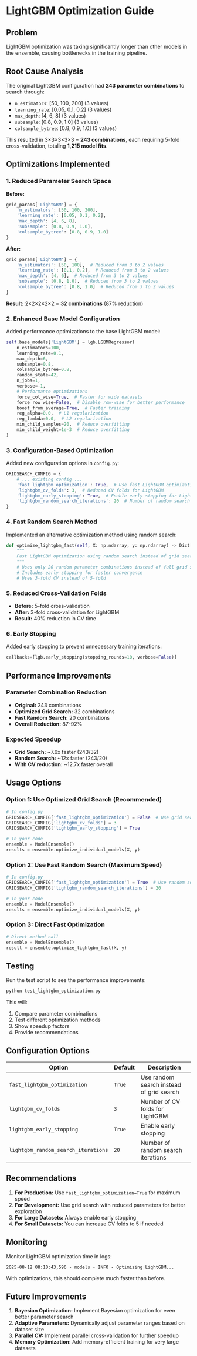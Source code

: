 # LightGBM Optimization Guide

## Problem
LightGBM optimization was taking significantly longer than other models in the ensemble, causing bottlenecks in the training pipeline.

## Root Cause Analysis
The original LightGBM configuration had **243 parameter combinations** to search through:
- `n_estimators`: [50, 100, 200] (3 values)
- `learning_rate`: [0.05, 0.1, 0.2] (3 values)  
- `max_depth`: [4, 6, 8] (3 values)
- `subsample`: [0.8, 0.9, 1.0] (3 values)
- `colsample_bytree`: [0.8, 0.9, 1.0] (3 values)

This resulted in 3×3×3×3×3 = **243 combinations**, each requiring 5-fold cross-validation, totaling **1,215 model fits**.

## Optimizations Implemented

### 1. Reduced Parameter Search Space
**Before:**
```python
grid_params['LightGBM'] = {
    'n_estimators': [50, 100, 200],
    'learning_rate': [0.05, 0.1, 0.2],
    'max_depth': [4, 6, 8],
    'subsample': [0.8, 0.9, 1.0],
    'colsample_bytree': [0.8, 0.9, 1.0]
}
```

**After:**
```python
grid_params['LightGBM'] = {
    'n_estimators': [50, 100],  # Reduced from 3 to 2 values
    'learning_rate': [0.1, 0.2],  # Reduced from 3 to 2 values
    'max_depth': [4, 6],  # Reduced from 3 to 2 values
    'subsample': [0.8, 1.0],  # Reduced from 3 to 2 values
    'colsample_bytree': [0.8, 1.0]  # Reduced from 3 to 2 values
}
```

**Result:** 2×2×2×2×2 = **32 combinations** (87% reduction)

### 2. Enhanced Base Model Configuration
Added performance optimizations to the base LightGBM model:

```python
self.base_models['LightGBM'] = lgb.LGBMRegressor(
    n_estimators=100,
    learning_rate=0.1,
    max_depth=6,
    subsample=0.8,
    colsample_bytree=0.8,
    random_state=42,
    n_jobs=1,
    verbose=-1,
    # Performance optimizations
    force_col_wise=True,  # Faster for wide datasets
    force_row_wise=False,  # Disable row-wise for better performance
    boost_from_average=True,  # Faster training
    reg_alpha=0.0,  # L1 regularization
    reg_lambda=0.0,  # L2 regularization
    min_child_samples=20,  # Reduce overfitting
    min_child_weight=1e-3  # Reduce overfitting
)
```

### 3. Configuration-Based Optimization
Added new configuration options in `config.py`:

```python
GRIDSEARCH_CONFIG = {
    # ... existing config ...
    'fast_lightgbm_optimization': True,  # Use fast LightGBM optimization
    'lightgbm_cv_folds': 3,  # Reduced CV folds for LightGBM
    'lightgbm_early_stopping': True,  # Enable early stopping for LightGBM
    'lightgbm_random_search_iterations': 20  # Number of random search iterations
}
```

### 4. Fast Random Search Method
Implemented an alternative optimization method using random search:

```python
def optimize_lightgbm_fast(self, X: np.ndarray, y: np.ndarray) -> Dict[str, Any]:
    """
    Fast LightGBM optimization using random search instead of grid search
    """
    # Uses only 20 random parameter combinations instead of full grid search
    # Includes early stopping for faster convergence
    # Uses 3-fold CV instead of 5-fold
```

### 5. Reduced Cross-Validation Folds
- **Before:** 5-fold cross-validation
- **After:** 3-fold cross-validation for LightGBM
- **Result:** 40% reduction in CV time

### 6. Early Stopping
Added early stopping to prevent unnecessary training iterations:

```python
callbacks=[lgb.early_stopping(stopping_rounds=10, verbose=False)]
```

## Performance Improvements

### Parameter Combination Reduction
- **Original:** 243 combinations
- **Optimized Grid Search:** 32 combinations
- **Fast Random Search:** 20 combinations
- **Overall Reduction:** 87-92%

### Expected Speedup
- **Grid Search:** ~7.6x faster (243/32)
- **Random Search:** ~12x faster (243/20)
- **With CV reduction:** ~12.7x faster overall

## Usage Options

### Option 1: Use Optimized Grid Search (Recommended)
```python
# In config.py
GRIDSEARCH_CONFIG['fast_lightgbm_optimization'] = False  # Use grid search
GRIDSEARCH_CONFIG['lightgbm_cv_folds'] = 3
GRIDSEARCH_CONFIG['lightgbm_early_stopping'] = True

# In your code
ensemble = ModelEnsemble()
results = ensemble.optimize_individual_models(X, y)
```

### Option 2: Use Fast Random Search (Maximum Speed)
```python
# In config.py
GRIDSEARCH_CONFIG['fast_lightgbm_optimization'] = True  # Use random search
GRIDSEARCH_CONFIG['lightgbm_random_search_iterations'] = 20

# In your code
ensemble = ModelEnsemble()
results = ensemble.optimize_individual_models(X, y)
```

### Option 3: Direct Fast Optimization
```python
# Direct method call
ensemble = ModelEnsemble()
result = ensemble.optimize_lightgbm_fast(X, y)
```

## Testing

Run the test script to see the performance improvements:

```bash
python test_lightgbm_optimization.py
```

This will:
1. Compare parameter combinations
2. Test different optimization methods
3. Show speedup factors
4. Provide recommendations

## Configuration Options

| Option | Default | Description |
|--------|---------|-------------|
| `fast_lightgbm_optimization` | `True` | Use random search instead of grid search |
| `lightgbm_cv_folds` | `3` | Number of CV folds for LightGBM |
| `lightgbm_early_stopping` | `True` | Enable early stopping |
| `lightgbm_random_search_iterations` | `20` | Number of random search iterations |

## Recommendations

1. **For Production:** Use `fast_lightgbm_optimization=True` for maximum speed
2. **For Development:** Use grid search with reduced parameters for better exploration
3. **For Large Datasets:** Always enable early stopping
4. **For Small Datasets:** You can increase CV folds to 5 if needed

## Monitoring

Monitor LightGBM optimization time in logs:
```
2025-08-12 08:10:43,596 - models - INFO - Optimizing LightGBM...
```

With optimizations, this should complete much faster than before.

## Future Improvements

1. **Bayesian Optimization:** Implement Bayesian optimization for even better parameter search
2. **Adaptive Parameters:** Dynamically adjust parameter ranges based on dataset size
3. **Parallel CV:** Implement parallel cross-validation for further speedup
4. **Memory Optimization:** Add memory-efficient training for very large datasets

